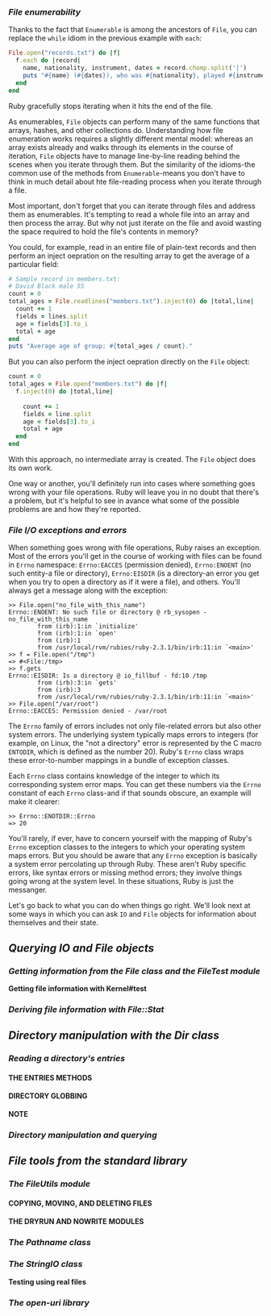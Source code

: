 ### *File enumerability* ###
Thanks to the fact that `Enumerable` is among the ancestors of `File`, you can replace the `while` idiom in the previous example with `each`:

```ruby
File.open("records.txt") do |f|
  f.each do |record|
    name, nationality, instrument, dates = record.chomp.split('|')
    puts "#{name} (#{dates}), who was #{nationality}, played #{instrument}."
  end
end
```
Ruby gracefully stops iterating when it hits the end of the file. 

As enumerables, `File` objects can perform many of the same functions that arrays, hashes, and other collections do. Understanding how file enumeration works requires a slightly different mental model: whereas an array exists already and walks through its elements in the course of iteration, `File` objects have to manage line-by-line reading behind the scenes when you iterate through them. But the similarity of the idioms-the common use of the methods from `Enumerable`-means you don't have to think in much detail about hte file-reading process when you iterate through a file. 

Most important, don't forget that you can iterate through files and address them as enumerables. It's tempting to read a whole file into an array and then process the array. But why not just iterate on the file and avoid wasting the space required to hold the file's contents in memory?

You could, for example, read in an entire file of plain-text records and then perform an inject oepration on the resulting array to get the average of a particular field:

```ruby
# Sample record in members.txt:
# David Black male 55
count = 0
total_ages = File.readlines("members.txt").inject(0) do |total,line|
  count += 1 
  fields = lines.split 
  age = fields[3].to_i
  total + age 
end
puts "Average age of group: #{total_ages / count}."
```
But you can also perform the inject oepration directly on the `File` object:

```ruby
count = 0
total_ages = File.open("members.txt") do |f|
  f.inject(0) do |total,line|
    
    count += 1
    fields = line.split
    age = fields[3].to_i
    total + age
  end
end
```
With this approach, no intermediate array is created. The `File` object does its own work.

One way or another, you'll definitely run into cases where something goes wrong with your file operations. Ruby will leave you in no doubt that there's a problem, but it's helpful to see in avance what some of the possible problems are and how they're reported.

### *File I/O exceptions and errors* ### 
When something goes wrong with file operations, Ruby raises an exception. Most of the errors you'll get in the course of working with files can be found in `Errno` namespace: `Errno:EACCES` (permission denied), `Errno:ENOENT` (no such entity-a file or directory), `Errno:EISDIR` (is a directory-an error you get when you try to open a directory as if it were a file), and others. You'll always get a message along with the exception:

```irb
>> File.open("no_file_with_this_name")
Errno::ENOENT: No such file or directory @ rb_sysopen - no_file_with_this_name
        from (irb):1:in `initialize'
        from (irb):1:in `open'
        from (irb):1
        from /usr/local/rvm/rubies/ruby-2.3.1/bin/irb:11:in `<main>'
>> f = File.open("/tmp")
=> #<File:/tmp>
>> f.gets
Errno::EISDIR: Is a directory @ io_fillbuf - fd:10 /tmp
        from (irb):3:in `gets'
        from (irb):3
        from /usr/local/rvm/rubies/ruby-2.3.1/bin/irb:11:in `<main>'
>> File.open("/var/root")
Errno::EACCES: Permission denied - /var/root
```
The `Errno` family of errors includes not only file-related errors but also other system errors. The underlying system typically maps errors to integers (for example, on Linux, the "not a directory" error is represented by the C macro `ENTODIR`, which is defined as the number 20). Ruby's `Errno` class wraps these error-to-number mappings in a bundle of exception classes. 

Each `Errno` class contains knowledge of the integer to which its corresponding system error maps. You can get these numbers via the `Errno` constant of each `Errno` class-and if that sounds obscure, an example will make it clearer:

```irb
>> Errno::ENOTDIR::Errno
=> 20
```
You'll rarely, if ever, have to concern yourself with the mapping of Ruby's `Errno` exception classes to the integers to which your operating system maps errors. But you should be aware that any `Errno` exception is basically a system error percolating up through Ruby. These aren't Ruby specific errors, like syntax errors or missing method errors; they involve things going wrong at the system level. In these situations, Ruby is just the messanger.

Let's go back to what you can do when things go right. We'll look next at some ways in which you can ask `IO` and `File` objects for information about themselves and their state.

## *Querying IO and File objects* ##

### *Getting information from the File class and the FileTest module* ###

**Getting file information with Kernel#test** 

### *Deriving file information with File::Stat* ### 

## *Directory manipulation with the Dir class* ##

### *Reading a directory's entries* ### 

#### THE ENTRIES METHODS #### 

#### DIRECTORY GLOBBING #### 

**NOTE** 

### *Directory manipulation and querying* ### 

## *File tools from the standard library* ##

### *The FileUtils module* ### 

#### COPYING, MOVING, AND DELETING FILES ####

#### THE DRYRUN AND NOWRITE MODULES #### 

### *The Pathname class* ### 

### *The StringIO class* ###

**Testing using real files**

### *The open-uri library* ###
